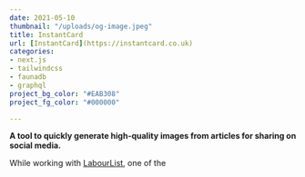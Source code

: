 ```yaml
---
date: 2021-05-10
thumbnail: "/uploads/og-image.jpeg"
title: InstantCard
url: [InstantCard](https://instantcard.co.uk)
categories:
- next.js
- tailwindcss
- faunadb
- graphql
project_bg_color: "#EAB308"
project_fg_color: "#000000"

---
```


**A tool to quickly generate high-quality images from articles for sharing on social media.**

While working with [LabourList](https://labourlist.org), one of the
